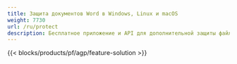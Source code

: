 ```yaml
---
title: Защита документов Word в Windows, Linux и macOS 
weight: 7730
url: /ru/protect
description: Бесплатное приложение и API для дополнительной защиты файлов DOC, DOCX или ODT.
---
```


{{< blocks/products/pf/agp/feature-solution >}} 

